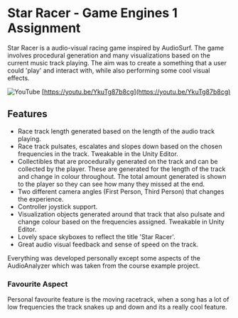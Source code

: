 # Star Racer - Game Engines 1 Assignment

Star Racer is a audio-visual racing game inspired by AudioSurf. The game involves procedural generation and many visualizations based on the current music track playing. The aim was to create a something that a user could 'play' and interact with, while also performing some cool visual effects.

![YouTube](https://img.youtube.com/vi/YkuTg87b8cg/mqdefault.jpg)
[https://youtu.be/YkuTg87b8cg](https://youtu.be/YkuTg87b8cg)

## Features

 - Race track length generated based on the length of the audio track
   playing.
 - Race track pulsates, escalates and slopes down based on the chosen
   frequencies in the track. Tweakable in the Unity Editor.
 - Collectibles that are procedurally generated on the track and can be
   collected by the player. These are generated for the length of the
   track and change in colour throughout. The total amount generated is
   shown to the player so they can see how many they missed at the end.
 - Two different camera angles (First Person, Third Person) that changes
   the experience. 
 - Controller joystick support.
 - Visualization objects generated around that track that also pulsate
   and change colour based on the frequencies assigned. Tweakable in Unity Editor.
 - Lovely space skyboxes to reflect the title 'Star Racer'.
 - Great audio visual feedback and sense of speed on the track.

Everything was developed personally except some aspects of the AudioAnalyzer which was taken from the course example project.

### Favourite Aspect
Personal favourite feature is the moving racetrack, when a song has a lot of low frequencies the track snakes up and down and its a really cool feature.

